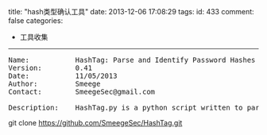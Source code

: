 title: "hash类型确认工具"
date: 2013-12-06 17:08:29
tags:
id: 433
comment: false
categories:
  - 工具收集
---

<pre>Name:           HashTag: Parse and Identify Password Hashes
Version:        0.41
Date:           11/05/2013
Author:         Smeege
Contact:        SmeegeSec@gmail.com

Description:    HashTag.py is a python script written to parse and identify password hashes.  It has three main arguments which consist of identifying a single hash type (-sh), parsing and identifying multiple hashes from a file (-f), and traversing subdirectories to locate files which contain hashes  and parse/identify them (-d). Many common hash types are supported by the CPU and GPU cracking tool Hashcat.  Using an additional argument (-hc) hashcat modes will be included in the output file(s).</pre>
git clone https://github.com/SmeegeSec/HashTag.git